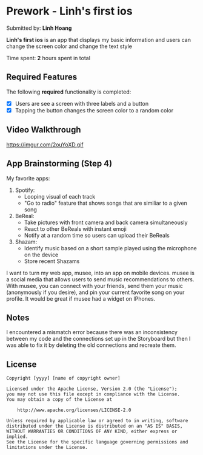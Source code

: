 # Prework - Linh's first ios

Submitted by: **Linh Hoang**

**Linh's first ios** is an app that displays my basic information and users can change the screen color and change the text style

Time spent: **2** hours spent in total

## Required Features

The following **required** functionality is completed:

- [x] Users are see a screen with three labels and a button
- [x] Tapping the button changes the screen color to a random color
 
## Video Walkthrough

https://imgur.com/2ouYoXD.gif

## App Brainstorming (Step 4)

My favorite apps:
1. Spotify:
   - Looping visual of each track
   - "Go to radio" feature that shows songs that are similiar to a given song
2. BeReal:
   - Take pictures with front camera and back camera simultaneously
   - React to other BeReals with instant emoji
   - Notify at a random time so users can upload their BeReals
3. Shazam:
   - Identify music based on a short sample played using the microphone on the device
   - Store recent Shazams
  
I want to turn my web app, musee, into an app on mobile devices. musee is a social media that allows users to send music recommendations to others. With musee, you can connect with your friends, send them your music (anonymously if you desire), and pin your current favorite song on your profile. It would be great if musee had a widget on IPhones.

## Notes

I encountered a mismatch error because there was an inconsistency between my code and the connections set up in the Storyboard but then I was able to fix it by deleting the old connections and recreate them.

## License

    Copyright [yyyy] [name of copyright owner]

    Licensed under the Apache License, Version 2.0 (the "License");
    you may not use this file except in compliance with the License.
    You may obtain a copy of the License at

        http://www.apache.org/licenses/LICENSE-2.0

    Unless required by applicable law or agreed to in writing, software
    distributed under the License is distributed on an "AS IS" BASIS,
    WITHOUT WARRANTIES OR CONDITIONS OF ANY KIND, either express or implied.
    See the License for the specific language governing permissions and
    limitations under the License.
